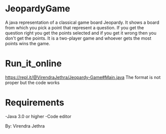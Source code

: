 # JeopardyGame
A java representation of a classical game board Jeopardy. It shows a board from which you pick a point that represent a question. If you get the question right you get the points selected and if you get it wrong then you don't get the points. It is a two-player game and whoever gets the most points wins the game.

# Run_it_online
https://repl.it/@VirendraJethra/Jeopardy-Game#Main.java
The format is not proper but the code works

# Requirements
-Java 3.0 or higher
-Code editor

By: Virendra Jethra

